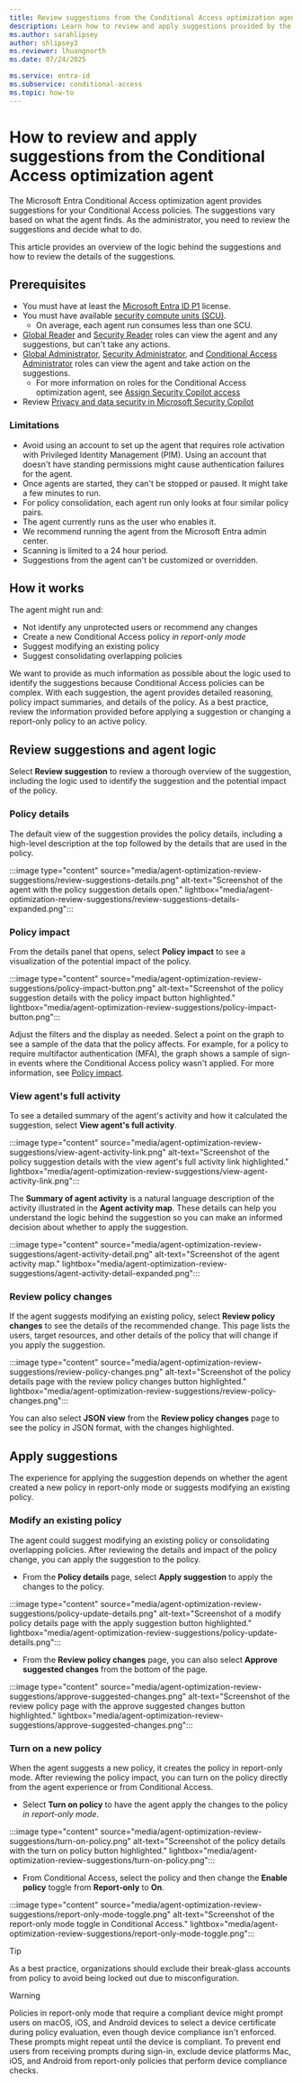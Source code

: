 ```yaml
---
title: Review suggestions from the Conditional Access optimization agent
description: Learn how to review and apply suggestions provided by the Security Copilot for Microsoft Entra optimization agent.
ms.author: sarahlipsey
author: shlipsey3
ms.reviewer: lhuangnorth
ms.date: 07/24/2025

ms.service: entra-id
ms.subservice: conditional-access
ms.topic: how-to
---
```


# How to review and apply suggestions from the Conditional Access optimization agent

The Microsoft Entra Conditional Access optimization agent provides suggestions for your Conditional Access policies. The suggestions vary based on what the agent finds. As the administrator, you need to review the suggestions and decide what to do.

This article provides an overview of the logic behind the suggestions and how to review the details of the suggestions.

## Prerequisites

- You must have at least the [Microsoft Entra ID P1](overview.md#license-requirements) license.
- You must have available [security compute units (SCU)](/copilot/security/manage-usage).
  - On average, each agent run consumes less than one SCU.
- [Global Reader](../../identity/role-based-access-control/permissions-reference.md#global-reader) and [Security Reader](../../identity/role-based-access-control/permissions-reference.md#security-reader) roles can view the agent and any suggestions, but can't take any actions.
- [Global Administrator](../../identity/role-based-access-control/permissions-reference.md#global-administrator), [Security Administrator](../../identity/role-based-access-control/permissions-reference.md#security-administrator), and [Conditional Access Administrator](../../identity/role-based-access-control/permissions-reference.md#conditional-access-administrator) roles can view the agent and take action on the suggestions.
  - For more information on roles for the Conditional Access optimization agent, see [Assign Security Copilot access](/copilot/security/authentication#assign-security-copilot-access)
- Review [Privacy and data security in Microsoft Security Copilot](/copilot/security/privacy-data-security)

### Limitations

- Avoid using an account to set up the agent that requires role activation with Privileged Identity Management (PIM). Using an account that doesn't have standing permissions might cause authentication failures for the agent.
- Once agents are started, they can't be stopped or paused. It might take a few minutes to run.
- For policy consolidation, each agent run only looks at four similar policy pairs.
- The agent currently runs as the user who enables it.
- We recommend running the agent from the Microsoft Entra admin center.
- Scanning is limited to a 24 hour period.
- Suggestions from the agent can't be customized or overridden.

## How it works

The agent might run and:

- Not identify any unprotected users or recommend any changes
- Create a new Conditional Access policy *in report-only mode*
- Suggest modifying an existing policy
- Suggest consolidating overlapping policies

We want to provide as much information as possible about the logic used to identify the suggestions because Conditional Access policies can be complex. With each suggestion, the agent provides detailed reasoning, policy impact summaries, and details of the policy. As a best practice, review the information provided before applying a suggestion or changing a report-only policy to an active policy.

## Review suggestions and agent logic

Select **Review suggestion** to review a thorough overview of the suggestion, including the logic used to identify the suggestion and the potential impact of the policy.

### Policy details

The default view of the suggestion provides the policy details, including a high-level description at the top followed by the details that are used in the policy.

:::image type="content" source="media/agent-optimization-review-suggestions/review-suggestions-details.png" alt-text="Screenshot of the agent with the policy suggestion details open." lightbox="media/agent-optimization-review-suggestions/review-suggestions-details-expanded.png":::

### Policy impact

From the details panel that opens, select **Policy impact** to see a visualization of the potential impact of the policy.

:::image type="content" source="media/agent-optimization-review-suggestions/policy-impact-button.png" alt-text="Screenshot of the policy suggestion details with the policy impact button highlighted." lightbox="media/agent-optimization-review-suggestions/policy-impact-button.png":::

Adjust the filters and the display as needed. Select a point on the graph to see a sample of the data that the policy affects. For example, for a policy to require multifactor authentication (MFA), the graph shows a sample of sign-in events where the Conditional Access policy wasn't applied. For more information, see [Policy impact](concept-conditional-access-report-only.md#reviewing-results).

### View agent's full activity

To see a detailed summary of the agent's activity and how it calculated the suggestion, select **View agent's full activity**.

:::image type="content" source="media/agent-optimization-review-suggestions/view-agent-activity-link.png" alt-text="Screenshot of the policy suggestion details with the view agent's full activity link highlighted." lightbox="media/agent-optimization-review-suggestions/view-agent-activity-link.png":::

The **Summary of agent activity** is a natural language description of the activity illustrated in the **Agent activity map**. These details can help you understand the logic behind the suggestion so you can make an informed decision about whether to apply the suggestion.

:::image type="content" source="media/agent-optimization-review-suggestions/agent-activity-detail.png" alt-text="Screenshot of the agent activity map." lightbox="media/agent-optimization-review-suggestions/agent-activity-detail-expanded.png":::

### Review policy changes

If the agent suggests modifying an existing policy, select **Review policy changes** to see the details of the recommended change. This page lists the users, target resources, and other details of the policy that will change if you apply the suggestion.

:::image type="content" source="media/agent-optimization-review-suggestions/review-policy-changes.png" alt-text="Screenshot of the policy details page with the review policy changes button highlighted." lightbox="media/agent-optimization-review-suggestions/review-policy-changes.png":::

You can also select **JSON view** from the **Review policy changes** page to see the policy in JSON format, with the changes highlighted.

## Apply suggestions

The experience for applying the suggestion depends on whether the agent created a new policy in report-only mode or suggests modifying an existing policy.

### Modify an existing policy

The agent could suggest modifying an existing policy or consolidating overlapping policies. After reviewing the details and impact of the policy change, you can apply the suggestion to the policy.

- From the **Policy details** page, select **Apply suggestion** to apply the changes to the policy.

:::image type="content" source="media/agent-optimization-review-suggestions/policy-update-details.png" alt-text="Screenshot of a modify policy details page with the apply suggestion button highlighted." lightbox="media/agent-optimization-review-suggestions/policy-update-details.png":::

- From the **Review policy changes** page, you can also select **Approve suggested changes** from the bottom of the page.

:::image type="content" source="media/agent-optimization-review-suggestions/approve-suggested-changes.png" alt-text="Screenshot of the review policy page with the approve suggested changes button highlighted." lightbox="media/agent-optimization-review-suggestions/approve-suggested-changes.png":::

### Turn on a new policy

When the agent suggests a new policy, it creates the policy in report-only mode. After reviewing the policy impact, you can turn on the policy directly from the agent experience or from Conditional Access.

- Select **Turn on policy** to have the agent apply the changes to the policy *in report-only mode*.

:::image type="content" source="media/agent-optimization-review-suggestions/turn-on-policy.png" alt-text="Screenshot of the policy details with the turn on policy button highlighted." lightbox="media/agent-optimization-review-suggestions/turn-on-policy.png":::

- From Conditional Access, select the policy and then change the **Enable policy** toggle from **Report-only** to **On**.

:::image type="content" source="media/agent-optimization-review-suggestions/report-only-mode-toggle.png" alt-text="Screenshot of the report-only mode toggle in Conditional Access." lightbox="media/agent-optimization-review-suggestions/report-only-mode-toggle.png":::

> [!TIP]
> As a best practice, organizations should exclude their break-glass accounts from policy to avoid being locked out due to misconfiguration.

> [!WARNING]
> Policies in report-only mode that require a compliant device might prompt users on macOS, iOS, and Android devices to select a device certificate during policy evaluation, even though device compliance isn't enforced. These prompts might repeat until the device is compliant. To prevent end users from receiving prompts during sign-in, exclude device platforms Mac, iOS, and Android from report-only policies that perform device compliance checks.